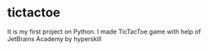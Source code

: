 # tictactoe
It is my first project on Python. I made TicTacToe game with help of JetBrains Academy by hyperskill
